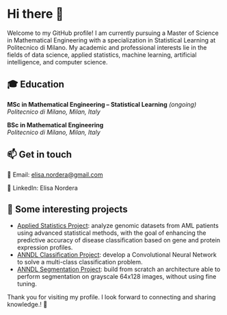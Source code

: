 # Hi there 👋


Welcome to my GitHub profile!
I am currently pursuing a Master of Science in Mathematical Engineering with a specialization in Statistical Learning at Politecnico di Milano. My academic and professional interests lie in the fields of data science, applied statistics, machine learning, artificial intelligence, and computer science. 

## 🎓 Education

**MSc in Mathematical Engineering – Statistical Learning** *(ongoing)*  
*Politecnico di Milano, Milan, Italy*

**BSc in Mathematical Engineering**  
*Politecnico di Milano, Milan, Italy*

## 📫 Get in touch

📧 Email: elisa.nordera@gmail.com

💼 LinkedIn: Elisa Nordera


## 📌 Some interesting projects
- [Applied Statistics Project](https://github.com/elisanordera/Applied-Statistics-project): analyze genomic datasets from AML patients using advanced statistical methods, with the goal of enhancing the predictive accuracy of disease classification based on gene and protein expression profiles.
- [ANNDL Classification Project](https://github.com/elisanordera/AN2DL24_Classification): develop a Convolutional Neural Network to solve a multi-class classification problem.
- [ANNDL Segmentation Project](https://github.com/elisanordera/AN2DL24_Segmentation): build from scratch an architecture able to perform segmentation on grayscale 64x128 images, without using fine tuning.

Thank you for visiting my profile. I look forward to connecting and sharing knowledge.! 🚀
